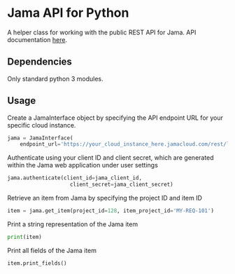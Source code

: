 # Jama API for Python

A helper class for working with the public REST API for Jama. API documentation [here](https://dev.jamasoftware.com/api/).

## Dependencies

Only standard python 3 modules.

## Usage

Create a JamaInterface object by specifying the API endpoint URL for your specific cloud instance.

```python
jama = JamaInterface(
    endpoint_url='https://your_cloud_instance_here.jamacloud.com/rest/latest')
```

Authenticate using your client ID and client secret, which are generated within the Jama web application under user settings

```python
jama.authenticate(client_id=jama_client_id,
                    client_secret=jama_client_secret)
```

Retrieve an item from Jama by specifying the project ID and item ID

```python
item = jama.get_item(project_id=128, item_project_id='MY-REQ-101')
```

Print a string representation of the Jama item

```python
print(item)
```

Print all fields of the Jama item

```python
item.print_fields()
```
